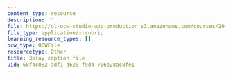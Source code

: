 ```yaml
---
content_type: resource
description: ''
file: https://ol-ocw-studio-app-production.s3.amazonaws.com/courses/20-219-becoming-the-next-bill-nye-writing-and-hosting-the-educational-show-january-iap-2015/68f4c082adf1d620f9d4706e28ac8fe1_7wgEJBFx8Qk.srt
file_type: application/x-subrip
learning_resource_types: []
ocw_type: OCWFile
resourcetype: Other
title: 3play caption file
uid: 68f4c082-adf1-d620-f9d4-706e28ac8fe1
---
```

